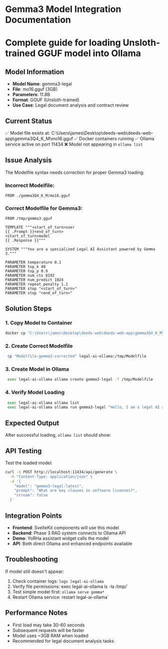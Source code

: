 # Gemma3 Model Integration Documentation

# Complete guide for loading Unsloth-trained GGUF model into Ollama

## Model Information

- **Model Name**: gemma3-legal
- **File**: mo16.gguf (3GB)
- **Parameters**: 11.8B
- **Format**: GGUF (Unsloth-trained)
- **Use Case**: Legal document analysis and contract review

## Current Status

✅ Model file exists at: C:\Users\james\Desktop\deeds-web\deeds-web-app\gemma3Q4_K_M\mo16.gguf
✅ Docker containers running
✅ Ollama service active on port 11434
❌ Model not appearing in `ollama list`

## Issue Analysis

The Modelfile syntax needs correction for proper Gemma3 loading:

### Incorrect Modelfile:

```
FROM ./gemma3Q4_K_M/mo16.gguf
```

### Correct Modelfile for Gemma3:

```
FROM /tmp/gemma3.gguf

TEMPLATE """<start_of_turn>user
{{ .Prompt }}<end_of_turn>
<start_of_turn>model
{{ .Response }}"""

SYSTEM """You are a specialized Legal AI Assistant powered by Gemma 3."""

PARAMETER temperature 0.1
PARAMETER top_k 40
PARAMETER top_p 0.9
PARAMETER num_ctx 8192
PARAMETER num_predict 1024
PARAMETER repeat_penalty 1.1
PARAMETER stop "<start_of_turn>"
PARAMETER stop "<end_of_turn>"
```

## Solution Steps

### 1. Copy Model to Container

```bash
docker cp "C:\Users\james\Desktop\deeds-web\deeds-web-app\gemma3Q4_K_M\mo16.gguf" legal-ai-ollama:/tmp/gemma3.gguf
```

### 2. Create Correct Modelfile

```bash
 cp "Modelfile-gemma3-corrected" legal-ai-ollama:/tmp/Modelfile
```

### 3. Create Model in Ollama

```bash
 exec legal-ai-ollama ollama create gemma3-legal -f /tmp/Modelfile
```

### 4. Verify Model Loading

```bash
 exec legal-ai-ollama ollama list
 exec legal-ai-ollama ollama run gemma3-legal "Hello, I am a legal AI assistant."
```

## Expected Output

After successful loading, `ollama list` should show:

## API Testing

Test the loaded model:

```bash
curl -X POST http://localhost:11434/api/generate \
  -H "Content-Type: application/json" \
  -d '{
    "model": "gemma3-legal:latest",
    "prompt": "What are key clauses in software licenses?",
    "stream": false
  }'
```

## Integration Points

- **Frontend**: SvelteKit components will use this model
- **Backend**: Phase 3 RAG system connects to Ollama API
- **Demo**: YoRHa assistant widget calls the model
- **API**: Both direct Ollama and enhanced endpoints available

## Troubleshooting

If model still doesn't appear:

1. Check container logs: `logs legal-ai-ollama`
2. Verify file permissions: exec legal-ai-ollama ls -la /tmp/`
3. Test simple model first: `ollama serve gemma*`
4. Restart Ollama service: restart legal-ai-ollama`

## Performance Notes

- First load may take 30-60 seconds
- Subsequent requests will be faster
- Model uses ~3GB RAM when loaded
- Recommended for legal document analysis tasks
